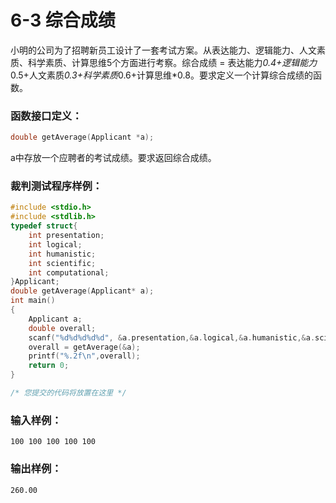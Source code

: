 # 6-3 综合成绩

小明的公司为了招聘新员工设计了一套考试方案。从表达能力、逻辑能力、人文素质、科学素质、计算思维5个方面进行考察。综合成绩 = 表达能力*0.4+逻辑能力*0.5+人文素质*0.3+科学素质*0.6+计算思维*0.8。要求定义一个计算综合成绩的函数。



### 函数接口定义：
```c
double getAverage(Applicant *a);
```

a中存放一个应聘者的考试成绩。要求返回综合成绩。

### 裁判测试程序样例：
```c
#include <stdio.h>
#include <stdlib.h>
typedef struct{
    int presentation;
    int logical;
    int humanistic;
    int scientific;
    int computational;
}Applicant;
double getAverage(Applicant* a);
int main()
{
    Applicant a;
    double overall;
    scanf("%d%d%d%d%d", &a.presentation,&a.logical,&a.humanistic,&a.scientific,&a.computational);
    overall = getAverage(&a);
    printf("%.2f\n",overall);
    return 0;
}

/* 您提交的代码将放置在这里 */
```

### 输入样例：
```in
100 100 100 100 100
```

### 输出样例：
```out
260.00
```
